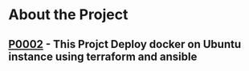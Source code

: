 # About the Project

## [P0002](https://github.com/rudrabiztech/devops-projects/tree/p0001/P0002) - This Projct Deploy docker on Ubuntu instance using terraform and ansible
